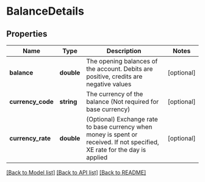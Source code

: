 # BalanceDetails

## Properties
Name | Type | Description | Notes
------------ | ------------- | ------------- | -------------
**balance** | **double** | The opening balances of the account. Debits are positive, credits are negative values | [optional] 
**currency_code** | **string** | The currency of the balance (Not required for base currency) | [optional] 
**currency_rate** | **double** | (Optional) Exchange rate to base currency when money is spent or received. If not specified, XE rate for the day is applied | [optional] 

[[Back to Model list]](../README.md#documentation-for-models) [[Back to API list]](../README.md#documentation-for-api-endpoints) [[Back to README]](../README.md)


